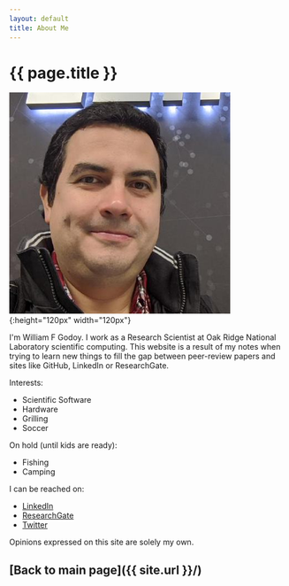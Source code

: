 ```yaml
---
layout: default
title: About Me
---
```


# {{ page.title }}

![](./images/williamfgc_pic.jpeg){:height="120px" width="120px"}


I'm William F Godoy. I work as a Research Scientist at Oak Ridge National Laboratory  scientific computing.
This website is a result of my notes when trying to learn new things to fill the gap between peer-review papers and sites like GitHub, LinkedIn or ResearchGate.

Interests:
  - Scientific Software 
  - Hardware
  - Grilling
  - Soccer

On hold (until kids are ready):
  - Fishing
  - Camping
   
I can be reached on:
- [LinkedIn](https://www.linkedin.com/in/william-f-godoy-7326a351/)
- [ResearchGate](https://www.researchgate.net/profile/William_Godoy2)
- [Twitter](https://twitter.com/WilliamFGodoy1)


Opinions expressed on this site are solely my own.

## [Back to main page]({{ site.url }}/)

